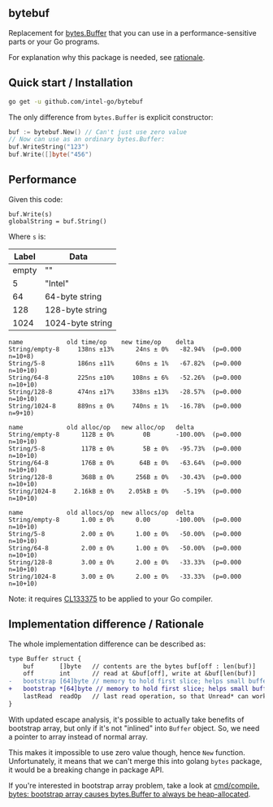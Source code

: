 ## bytebuf

Replacement for [bytes.Buffer](https://golang.org/pkg/bytes/#Buffer) that you can use in a performance-sensitive parts
or your Go programs.

For explanation why this package is needed, see [rationale](#implementation-difference--rationale).

## Quick start / Installation

```bash
go get -u github.com/intel-go/bytebuf
```

The only difference from `bytes.Buffer` is explicit constructor:

```go
buf := bytebuf.New() // Can't just use zero value
// Now can use as an ordinary bytes.Buffer:
buf.WriteString("123")
buf.Write([]byte("456")
```

## Performance

Given this code:

```
buf.Write(s)
globalString = buf.String()
```

Where `s` is:

| Label | Data |
|-------|------|
| empty | ""   |
| 5     | "Intel" |
| 64    | 64-byte string |
| 128   | 128-byte string |
| 1024  | 1024-byte string |

```
name            old time/op    new time/op    delta
String/empty-8     138ns ±13%      24ns ± 0%   -82.94%  (p=0.000 n=10+8)
String/5-8         186ns ±11%      60ns ± 1%   -67.82%  (p=0.000 n=10+10)
String/64-8        225ns ±10%     108ns ± 6%   -52.26%  (p=0.000 n=10+10)
String/128-8       474ns ±17%     338ns ±13%   -28.57%  (p=0.000 n=10+10)
String/1024-8      889ns ± 0%     740ns ± 1%   -16.78%  (p=0.000 n=9+10)

name            old alloc/op   new alloc/op   delta
String/empty-8      112B ± 0%        0B       -100.00%  (p=0.000 n=10+10)
String/5-8          117B ± 0%        5B ± 0%   -95.73%  (p=0.000 n=10+10)
String/64-8         176B ± 0%       64B ± 0%   -63.64%  (p=0.000 n=10+10)
String/128-8        368B ± 0%      256B ± 0%   -30.43%  (p=0.000 n=10+10)
String/1024-8     2.16kB ± 0%    2.05kB ± 0%    -5.19%  (p=0.000 n=10+10)

name            old allocs/op  new allocs/op  delta
String/empty-8      1.00 ± 0%      0.00       -100.00%  (p=0.000 n=10+10)
String/5-8          2.00 ± 0%      1.00 ± 0%   -50.00%  (p=0.000 n=10+10)
String/64-8         2.00 ± 0%      1.00 ± 0%   -50.00%  (p=0.000 n=10+10)
String/128-8        3.00 ± 0%      2.00 ± 0%   -33.33%  (p=0.000 n=10+10)
String/1024-8       3.00 ± 0%      2.00 ± 0%   -33.33%  (p=0.000 n=10+10)
```

Note: it requires [CL133375](https://golang.org/cl/133375) to be applied to your Go compiler.

## Implementation difference / Rationale

The whole implementation difference can be described as:

```diff
type Buffer struct {
	buf       []byte   // contents are the bytes buf[off : len(buf)]
	off       int      // read at &buf[off], write at &buf[len(buf)]
- 	bootstrap [64]byte // memory to hold first slice; helps small buffers avoid allocation.
+ 	bootstrap *[64]byte // memory to hold first slice; helps small buffers avoid allocation.
	lastRead  readOp   // last read operation, so that Unread* can work correctly.
}
```

With updated escape analysis, it's possible to actually take benefits of
bootstrap array, but only if it's not "inlined" into `Buffer` object.
So, we need a pointer to array instead of normal array.

This makes it impossible to use zero value though, hence `New` function.
Unfortunately, it means that we can't merge this into golang `bytes` package,
it would be a breaking change in package API.

If you're interested in bootstrap array problem, take a look at
[cmd/compile, bytes: bootstrap array causes bytes.Buffer to always be heap-allocated](https://github.com/golang/go/issues/7921).

